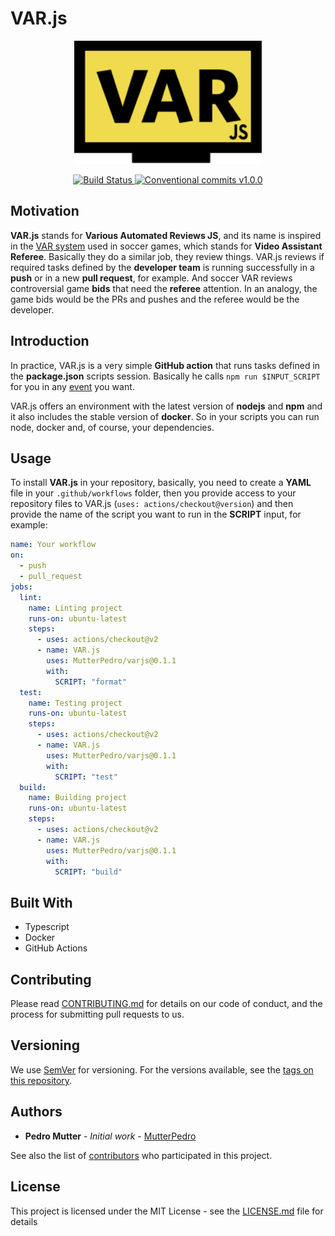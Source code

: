 # VAR.js

<p align="center">
    <img alt="varjs logo" width="300" src="./assets/logo.svg" />
</p>
<p align="center">
    <a href="https://actions-badge.atrox.dev/mutterpedro/varjs/goto">
        <img alt="Build Status" src="https://img.shields.io/endpoint.svg?url=https%3A%2F%2Factions-badge.atrox.dev%2Fmutterpedro%2Fvarjs%2Fbadge&style=flat" />
    </a>
    <a href="https://conventionalcommits.org">
        <img alt="Conventional commits v1.0.0" src="https://img.shields.io/badge/Conventional%20Commits-1.0.0-yellow.svg"/>       </a>
</p>

## Motivation

**VAR.js** stands for **Various Automated Reviews JS**, and its name is inspired in the [VAR system](https://en.wikipedia.org/wiki/Video_assistant_referee) used in soccer games, which stands for **Video Assistant Referee**. Basically they do a similar job, they review things. VAR.js reviews if required tasks defined by the **developer team** is running successfully in a **push** or in a new **pull request**, for example. And soccer VAR reviews controversial game **bids** that need the **referee** attention. In an analogy, the game bids would be the PRs and pushes and the referee would be the developer.

## Introduction

In practice, VAR.js is a very simple **GitHub action** that runs tasks defined in the **package.json** scripts session. Basically he calls `npm run $INPUT_SCRIPT` for you in any [event](https://help.github.com/en/actions/reference/events-that-trigger-workflows) you want.

VAR.js offers an environment with the latest version of **nodejs** and **npm** and it also includes the stable version of **docker**. So in your scripts you can run node, docker and, of course, your dependencies.

## Usage

To install **VAR.js** in your repository, basically, you need to create a **YAML** file in your `.github/workflows` folder, then you provide access to your repository files to VAR.js (`uses: actions/checkout@version`) and then provide the name of the script you want to run in the **SCRIPT** input, for example:

```yaml
name: Your workflow
on:
  - push
  - pull_request
jobs:
  lint:
    name: Linting project
    runs-on: ubuntu-latest
    steps:
      - uses: actions/checkout@v2
      - name: VAR.js
        uses: MutterPedro/varjs@0.1.1
        with:
          SCRIPT: "format"
  test:
    name: Testing project
    runs-on: ubuntu-latest
    steps:
      - uses: actions/checkout@v2
      - name: VAR.js
        uses: MutterPedro/varjs@0.1.1
        with:
          SCRIPT: "test"
  build:
    name: Building project
    runs-on: ubuntu-latest
    steps:
      - uses: actions/checkout@v2
      - name: VAR.js
        uses: MutterPedro/varjs@0.1.1
        with:
          SCRIPT: "build"
```

## Built With

- Typescript
- Docker
- GitHub Actions

## Contributing

Please read [CONTRIBUTING.md](https://github.com/MutterPedro/varjs/blob/master/CONTRIBUTING.md) for details on our code of conduct, and the process for submitting pull requests to us.

## Versioning

We use [SemVer](http://semver.org/) for versioning. For the versions available, see the [tags on this repository](https://github.com/MutterPedro/varjs/tags).

## Authors

- **Pedro Mutter** - _Initial work_ - [MutterPedro](https://github.com/MutterPedro)

See also the list of [contributors](https://github.com/MutterPedro/varjs/contributors) who participated in this project.

## License

This project is licensed under the MIT License - see the [LICENSE.md](LICENSE.md) file for details
